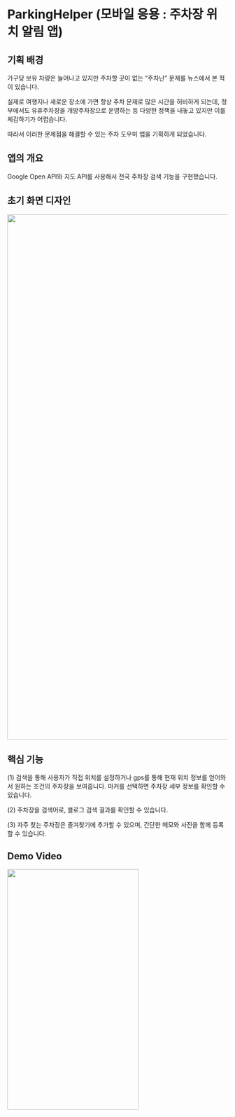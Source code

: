 # ParkingHelper (모바일 응용 : 주차장 위치 알림 앱)

## 기획 배경
가구당 보유 차량은 늘어나고 있지만 주차할 곳이 없는 “주차난” 문제를 뉴스에서 본 적이 있습니다. 

실제로 여행지나 새로운 장소에 가면 항상 주차 문제로 많은 시간을 허비하게 되는데, 정부에서도 유휴주차장을 개방주차장으로 운영하는 등 다양한 정책을 내놓고 있지만 이를 체감하기가 어렵습니다. 

따라서 이러한 문제점을 해결할 수 있는 주차 도우미 앱을 기획하게 되었습니다.

## 앱의 개요
Google Open API와 지도 API를 사용해서 전국 주차장 검색 기능을 구현했습니다.

## 초기 화면 디자인
<img src="https://user-images.githubusercontent.com/97737822/219953872-e3b26a2b-f796-4729-8c08-c5e50876a224.png" width="600" height="1200" />

## 핵심 기능
(1) 검색을 통해 사용자가 직접 위치를 설정하거나 gps를 통해 현재 위치 정보를 얻어와서 원하는 조건의 주차장을 보여줍니다. 마커를 선택하면 주차장 세부 정보를 확인할 수 있습니다. 

(2) 주차장을 검색어로, 블로그 검색 결과를 확인할 수 있습니다.

(3) 자주 찾는 주차장은 즐겨찾기에 추가할 수 있으며, 간단한 메모와 사진을 함께 등록할 수 있습니다.

## Demo Video
<img src="https://user-images.githubusercontent.com/97737822/209682799-074b5d3b-5da2-4914-a011-b6c67d24b52e.gif" width="300" height="550" />
